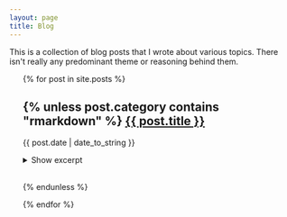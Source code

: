 ```yaml
---
layout: page
title: Blog
---
```


This is a collection of blog posts that I wrote about various topics. There isn't really any predominant theme or
reasoning behind them.

<ul>

{% for post in site.posts %}

<h2 class="post-title">
  {% unless post.category contains "rmarkdown" %}
  <a href="{{ post.url }}">{{ post.title }}</a>
</h2>

<span class="post-date">{{ post.date | date_to_string }}</span>

<details>
  <summary> 
    Show excerpt 
  </summary>

  {{ post.content | truncatewords:75 }}
  </p>
  <br>

</details>

<br>

  {% endunless %}

{% endfor %}
</ul>